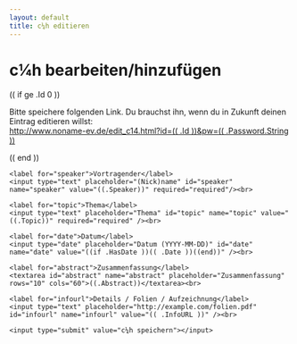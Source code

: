 ```yaml
---
layout: default
title: c¼h editieren
---
```


<h1>c¼h bearbeiten/hinzufügen</h1>

(( if ge .Id 0 ))
<p>
	Bitte speichere folgenden Link. Du brauchst ihn, wenn du in Zukunft deinen
	Eintrag editieren willst:<br />
	<a href="/edit_c14.html?id=(( .Id ))&pw=(( .Password.String ))">http://www.noname-ev.de/edit_c14.html?id=(( .Id ))&pw=(( .Password.String ))</a>
</p>
(( end ))

<form method="POST" action="edit_c14.html">
	<input type="hidden" name="id" value="(( if ge .Id 0 ))((.Id))(( end ))" />
	<input type="hidden" name="pw" value="(( .Password.String ))" />

	<label for="speaker">Vortragender</label>
	<input type="text" placeholder="(Nick)name" id="speaker"  name="speaker" value="((.Speaker))" required="required"/><br>

	<label for="topic">Thema</label>
	<input type="text" placeholder="Thema" id="topic" name="topic" value="((.Topic))" required="required" /><br>

	<label for="date">Datum</label>
	<input type="date" placeholder="Datum (YYYY-MM-DD)" id="date" name="date" value="((if .HasDate ))(( .Date ))((end))" /><br>

	<label for="abstract">Zusammenfassung</label>
	<textarea id="abstract" name="abstract" placeholder="Zusammenfassung" rows="10" cols="60">((.Abstract))</textarea><br>

	<label for="infourl">Details / Folien / Aufzeichnung</label>
	<input type="text" placeholder="http://example.com/folien.pdf" id="infourl" name="infourl" value="(( .InfoURL ))" /><br>

	<input type="submit" value="c¼h speichern"></input>

</form>

